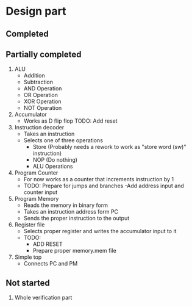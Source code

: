 # Design part
## Completed

## Partially completed
1. ALU
    - Addition
    - Subtraction
    - AND Operation
    - OR Operation
    - XOR Operation
    - NOT Operation
2. Accumulator
    - Works as D flip flop
    TODO:  Add reset
3. Instruction decoder
    - Takes an instruction
    - Selects one of three operations
        - Store (Probably needs a rework to work as "store word (sw)" instruction)
        - NOP (Do nothing)
        - ALU Operations
4. Program Counter
    - For now works as a counter that increments instruction by 1
    - TODO: Prepare for jumps and branches
        -Add address input and counter input
5. Program Memory
    - Reads the memory in binary form
    - Takes an instruction address form PC
    - Sends the proper instruction to the output
6. Register file
    - Selects proper register and writes the accumulator input to it
    - TODO:
        - ADD RESET
        - Prepare proper memory.mem file
7. Simple top
    - Connects PC and PM
## Not started
1. Whole verification part